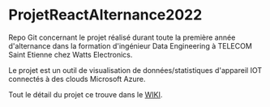 # ProjetReactAlternance2022
Repo Git concernant le projet réalisé durant toute la première année d'alternance dans la formation d'ingénieur Data Engineering à TELECOM Saint Etienne chez Watts Electronics. 

Le projet est un outil de visualisation de données/statistiques d'appareil IOT connectés à des clouds Microsoft Azure.


Tout le détail du projet ce trouve dans le [WIKI](https://github.com/Akkuun/ProjetReactAlternance2022/wiki).


